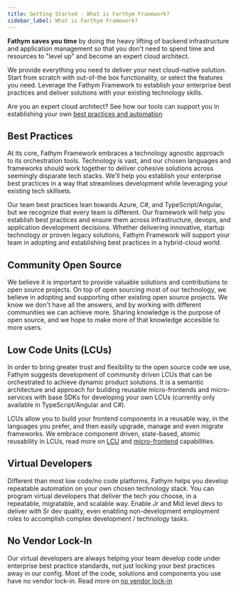 ```yaml
---
title: Getting Started - What is Farthym Framework?
sidebar_label: What is Farthym Framework?
---
```


**Fathym saves you time** by doing the heavy lifting of backend infrastructure and application management so that you don't need to spend time and resources to "level up" and become an expert cloud architect.  

We provide everything you need to deliver your next cloud-native solution.  Start from scratch with out-of-the box functionality, or select the features you need.  Leverage the Fathym Framework to establish your enterprise best practices and deliver solutions with your existing technology skills.

Are you an expert cloud architect?  See how our tools can support you in establishing your own [best practices and automation](../developers/infrastructure)

## Best Practices

At its core, Fathym Framework embraces a technology agnostic approach to its orchestration tools.  Technology is vast, and our chosen languages and frameworks should work together to deliver cohesive solutions across seemingly disparate tech stacks.  We'll help you establish your enterprise best practices in a way that streamlines development while leveraging your existing tech skillsets.  

Our team best practices lean towards Azure, C#, and TypeScript/Angular, but we recognize that every team is different.  Our framework will help you establish best practices and ensure them across infrastructure, devops, and application development decisions.  Whether delivering innovative, startup technology or proven legacy solutions, Fathym Framework will support your team in adopting and establishing best practices in a hybrid-cloud world.

## Community Open Source

We believe it is important to provide valuable solutions and contributions to open source projects.  On top of open sourcing most of our technology, we believe in adopting and supporting other existing open source projects.  We know we don't have all the answers, and by working with different communities we can achieve more.  Sharing knowledge is the purpose of open source, and we hope to make more of that knowledge accesible to more users.

## Low Code Units (LCUs)

In order to bring greater trust and flexibility to the open source code we use, Fathym suggests development of community driven LCUs that can be orchestrated to achieve dynamic product solutions.  It is a semantic architecture and approach for building reusable micro-frontends and micro-services with base SDKs for developing your own LCUs (currently only available in TypeScript/Angular and C#).

LCUs allow you to build your frontend components in a reusable way, in the languages you prefer, and then easily upgrade, manage and even migrate frameworks.  We embrace component driven, state-based, atomic reusability in LCUs, read more on [LCU](../developers/applications/low-code-units) and [micro-frontend](../developers/applications/micro-frontends) capabilities.

## Virtual Developers

Different than most low code/no code platforms, Fathym helps you develop repeatable automation on your own chosen technology stack.  You can program virtual developers that deliver the tech you choose, in a repeatable, migratable, and scalable way.  Enable Jr and Mid level devs to deliver with Sr dev quality, even enabling non-development employment roles to accomplish complex development / technology tasks.

## No Vendor Lock-In

Our virtual developers are always helping your team develop code under enterprise best practice standards, not just locking your best practices away in our config.  Most of the code, solutions and components you use have no vendor lock-in.  Read more on [no vendor lock-in](../developers/no-vendor-lock-in)
